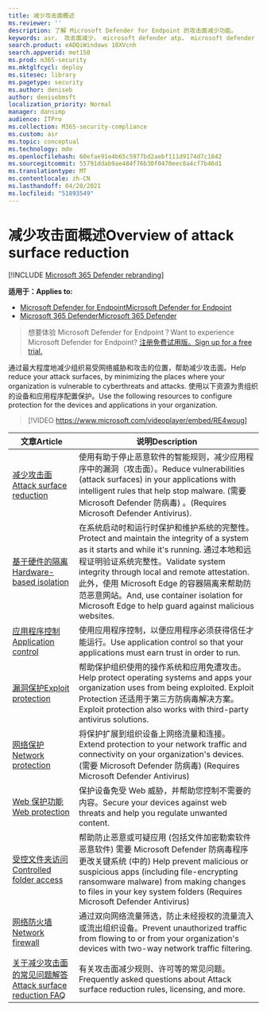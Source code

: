 ```yaml
---
title: 减少攻击面概述
ms.reviewer: ''
description: 了解 Microsoft Defender for Endpoint 的攻击面减少功能。
keywords: asr， 攻击面减少， microsoft defender atp， microsoft defender for endpoint， microsoft defender， 防病毒， av， windows defender
search.product: eADQiWindows 10XVcnh
search.appverid: met150
ms.prod: m365-security
ms.mktglfcycl: deploy
ms.sitesec: library
ms.pagetype: security
ms.author: deniseb
author: denisebmsft
localization_priority: Normal
manager: dansimp
audience: ITPro
ms.collection: M365-security-compliance
ms.custom: asr
ms.topic: conceptual
ms.technology: mde
ms.openlocfilehash: 60efae91e4b65c5977bd2aebf111d9174d7c1042
ms.sourcegitcommit: 55791ddab9ae484f76b30f0470eec8a4cf7b46d1
ms.translationtype: MT
ms.contentlocale: zh-CN
ms.lasthandoff: 04/20/2021
ms.locfileid: "51893549"
---
```

# <a name="overview-of-attack-surface-reduction"></a><span data-ttu-id="6745c-104">减少攻击面概述</span><span class="sxs-lookup"><span data-stu-id="6745c-104">Overview of attack surface reduction</span></span>

[!INCLUDE [Microsoft 365 Defender rebranding](../../includes/microsoft-defender.md)]

<span data-ttu-id="6745c-105">**适用于：**</span><span class="sxs-lookup"><span data-stu-id="6745c-105">**Applies to:**</span></span>
- [<span data-ttu-id="6745c-106">Microsoft Defender for Endpoint</span><span class="sxs-lookup"><span data-stu-id="6745c-106">Microsoft Defender for Endpoint</span></span>](https://go.microsoft.com/fwlink/p/?linkid=2154037)
- [<span data-ttu-id="6745c-107">Microsoft 365 Defender</span><span class="sxs-lookup"><span data-stu-id="6745c-107">Microsoft 365 Defender</span></span>](https://go.microsoft.com/fwlink/?linkid=2118804)

> <span data-ttu-id="6745c-108">想要体验 Microsoft Defender for Endpoint？</span><span class="sxs-lookup"><span data-stu-id="6745c-108">Want to experience Microsoft Defender for Endpoint?</span></span> [<span data-ttu-id="6745c-109">注册免费试用版。</span><span class="sxs-lookup"><span data-stu-id="6745c-109">Sign up for a free trial.</span></span>](https://www.microsoft.com/microsoft-365/windows/microsoft-defender-atp?ocid=docs-wdatp-exposedapis-abovefoldlink)


<span data-ttu-id="6745c-110">通过最大程度地减少组织易受网络威胁和攻击的位置，帮助减少攻击面。</span><span class="sxs-lookup"><span data-stu-id="6745c-110">Help reduce your attack surfaces, by minimizing the places where your organization is vulnerable to cyberthreats and attacks.</span></span> <span data-ttu-id="6745c-111">使用以下资源为贵组织的设备和应用程序配置保护。</span><span class="sxs-lookup"><span data-stu-id="6745c-111">Use the following resources to configure protection for the devices and applications in your organization.</span></span>


> [!VIDEO https://www.microsoft.com/videoplayer/embed/RE4woug]


<span data-ttu-id="6745c-112">文章</span><span class="sxs-lookup"><span data-stu-id="6745c-112">Article</span></span> | <span data-ttu-id="6745c-113">说明</span><span class="sxs-lookup"><span data-stu-id="6745c-113">Description</span></span>
-|-
[<span data-ttu-id="6745c-114">减少攻击面</span><span class="sxs-lookup"><span data-stu-id="6745c-114">Attack surface reduction</span></span>](./attack-surface-reduction.md) | <span data-ttu-id="6745c-115">使用有助于停止恶意软件的智能规则，减少应用程序中的漏洞（攻击面）。</span><span class="sxs-lookup"><span data-stu-id="6745c-115">Reduce vulnerabilities (attack surfaces) in your applications with intelligent rules that help stop malware.</span></span> <span data-ttu-id="6745c-116"> (需要 Microsoft Defender 防病毒) 。</span><span class="sxs-lookup"><span data-stu-id="6745c-116">(Requires Microsoft Defender Antivirus).</span></span>
[<span data-ttu-id="6745c-117">基于硬件的隔离</span><span class="sxs-lookup"><span data-stu-id="6745c-117">Hardware-based isolation</span></span>](/windows/security/threat-protection/microsoft-defender-application-guard/md-app-guard-overview) | <span data-ttu-id="6745c-118">在系统启动时和运行时保护和维护系统的完整性。</span><span class="sxs-lookup"><span data-stu-id="6745c-118">Protect and maintain the integrity of a system as it starts and while it's running.</span></span> <span data-ttu-id="6745c-119">通过本地和远程证明验证系统完整性。</span><span class="sxs-lookup"><span data-stu-id="6745c-119">Validate system integrity through local and remote attestation.</span></span> <span data-ttu-id="6745c-120">此外，使用 Microsoft Edge 的容器隔离来帮助防范恶意网站。</span><span class="sxs-lookup"><span data-stu-id="6745c-120">And, use container isolation for Microsoft Edge to help guard against malicious websites.</span></span>
[<span data-ttu-id="6745c-121">应用程序控制</span><span class="sxs-lookup"><span data-stu-id="6745c-121">Application control</span></span>](/windows/security/threat-protection/windows-defender-application-control/windows-defender-application-control) | <span data-ttu-id="6745c-122">使用应用程序控制，以便应用程序必须获得信任才能运行。</span><span class="sxs-lookup"><span data-stu-id="6745c-122">Use application control so that your applications must earn trust in order to run.</span></span>
[<span data-ttu-id="6745c-123">漏洞保护</span><span class="sxs-lookup"><span data-stu-id="6745c-123">Exploit protection</span></span>](./exploit-protection.md) | <span data-ttu-id="6745c-124">帮助保护组织使用的操作系统和应用免遭攻击。</span><span class="sxs-lookup"><span data-stu-id="6745c-124">Help protect operating systems and apps your organization uses from being exploited.</span></span> <span data-ttu-id="6745c-125">Exploit Protection 还适用于第三方防病毒解决方案。</span><span class="sxs-lookup"><span data-stu-id="6745c-125">Exploit protection also works with third-party antivirus solutions.</span></span>
[<span data-ttu-id="6745c-126">网络保护</span><span class="sxs-lookup"><span data-stu-id="6745c-126">Network protection</span></span>](./network-protection.md) | <span data-ttu-id="6745c-127">将保护扩展到组织设备上网络流量和连接。</span><span class="sxs-lookup"><span data-stu-id="6745c-127">Extend protection to your network traffic and connectivity on your organization's devices.</span></span> <span data-ttu-id="6745c-128"> (需要 Microsoft Defender 防病毒) </span><span class="sxs-lookup"><span data-stu-id="6745c-128">(Requires Microsoft Defender Antivirus)</span></span>
[<span data-ttu-id="6745c-129">Web 保护功能</span><span class="sxs-lookup"><span data-stu-id="6745c-129">Web protection</span></span>](./web-protection-overview.md) | <span data-ttu-id="6745c-130">保护设备免受 Web 威胁，并帮助您控制不需要的内容。</span><span class="sxs-lookup"><span data-stu-id="6745c-130">Secure your devices against web threats and help you regulate unwanted content.</span></span>
[<span data-ttu-id="6745c-131">受控文件夹访问</span><span class="sxs-lookup"><span data-stu-id="6745c-131">Controlled folder access</span></span>](./controlled-folders.md) | <span data-ttu-id="6745c-132">帮助防止恶意或可疑应用 (包括文件加密勒索软件恶意软件) 需要 Microsoft Defender 防病毒程序更改关键系统 (中的) </span><span class="sxs-lookup"><span data-stu-id="6745c-132">Help prevent malicious or suspicious apps (including file-encrypting ransomware malware) from making changes to files in your key system folders (Requires Microsoft Defender Antivirus)</span></span>
[<span data-ttu-id="6745c-133">网络防火墙</span><span class="sxs-lookup"><span data-stu-id="6745c-133">Network firewall</span></span>](/windows/security/threat-protection/windows-firewall/windows-firewall-with-advanced-security) | <span data-ttu-id="6745c-134">通过双向网络流量筛选，防止未经授权的流量流入或流出组织设备。</span><span class="sxs-lookup"><span data-stu-id="6745c-134">Prevent unauthorized traffic from flowing to or from your organization's devices with two-way network traffic filtering.</span></span>
[<span data-ttu-id="6745c-135">关于减少攻击面的常见问题解答</span><span class="sxs-lookup"><span data-stu-id="6745c-135">Attack surface reduction FAQ</span></span>](./attack-surface-reduction-faq.md) | <span data-ttu-id="6745c-136">有关攻击面减少规则、许可等的常见问题。</span><span class="sxs-lookup"><span data-stu-id="6745c-136">Frequently asked questions about Attack surface reduction rules, licensing, and more.</span></span>
